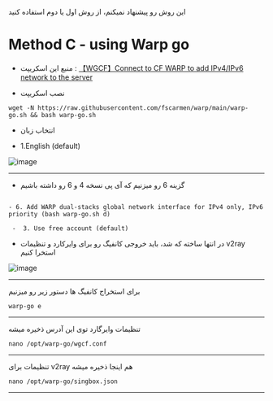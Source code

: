 این روش رو پیشنهاد نمیکنم، از روش اول یا دوم استفاده کنید

# Method C - using Warp go


 
  - منبع این اسکریپت : [【WGCF】Connect to CF WARP to add IPv4/IPv6 network to the server](https://github.com/fscarmen/warp)


 - نصب اسکریپت


```
wget -N https://raw.githubusercontent.com/fscarmen/warp/main/warp-go.sh && bash warp-go.sh
```

  - انتخاب زبان


  - 1.English (default) 
  
  
  ![image](https://user-images.githubusercontent.com/120102306/230757233-d2b32140-0dfc-40d8-bd80-f8be0df0c82a.png)


***


* گزینه 6 رو میزنیم که آی پی نسخه 4 و 6 رو داشته باشیم




```

- 6. Add WARP dual-stacks global network interface for IPv4 only, IPv6 priority (bash warp-go.sh d)
  
 -  3. Use free account (default)
```


- در انتها ساخته که شد، باید خروجی کانفیگ رو برای وایرکارد و تنظیمات v2ray استخرا کنیم


![image](https://user-images.githubusercontent.com/120102306/230757342-e7e89605-be0a-4ba2-ab67-8e4dd80e4032.png)


***

برای استخراج کانفیگ ها
دستور زیر رو میزنیم
  
```
warp-go e
```

***

تنظیمات وایرگارد توی این آدرس ذخیره میشه


```
nano /opt/warp-go/wgcf.conf
```

***

تنظیمات برای v2ray هم اینجا ذخیره میشه

```
nano /opt/warp-go/singbox.json
```


***

